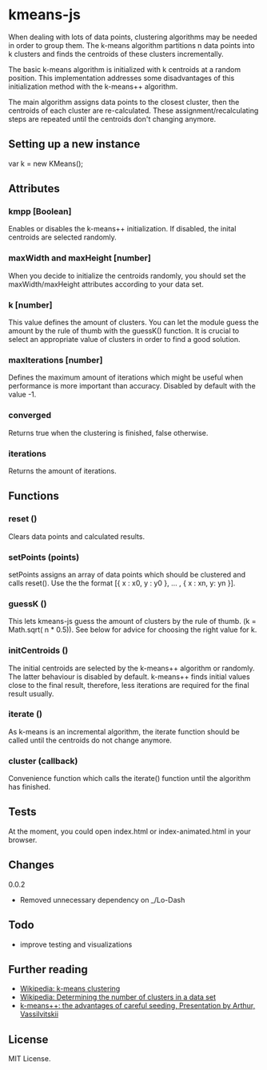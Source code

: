 kmeans-js
=========

When dealing with lots of data points, clustering algorithms may be needed in order to group them. The k-means algorithm partitions n data points into k clusters and finds the centroids of these clusters incrementally.

The basic k-means algorithm is initialized with k centroids at a random position. This implementation addresses some disadvantages of this initialization method with the k-means++ algorithm.

The main algorithm assigns data points to the closest cluster, then the centroids of each cluster are re-calculated. These assignment/recalculating steps are repeated until the centroids don't changing anymore.

## Setting up a new instance

  var k = new KMeans();

## Attributes

### kmpp [Boolean]

Enables or disables the k-means++ initialization. If disabled, the inital centroids are selected randomly.

### maxWidth and maxHeight [number]

When you decide to initialize the centroids randomly, you should set the maxWidth/maxHeight attributes according to your data set.

### k [number]

This value defines the amount of clusters. You can let the module guess the amount by the rule of thumb with the guessK() function. It is crucial to select an appropriate value of clusters in order to find a good solution.

### maxIterations [number]

Defines the maximum amount of iterations which might be useful when performance is more important than accuracy. Disabled by default with the value -1.

### converged

Returns true when the clustering is finished, false otherwise.

### iterations

Returns the amount of iterations.

## Functions

### reset ()

Clears data points and calculated results.

### setPoints (points)

setPoints assigns an array of data points which should be clustered and calls reset(). Use the the format [{ x : x0, y : y0 }, ... , { x : xn, y: yn }].

### guessK ()

This lets kmeans-js guess the amount of clusters by the rule of thumb. (k = Math.sqrt( n * 0.5)). See below for advice for choosing the right value for k.

### initCentroids ()

The initial centroids are selected by the k-means++ algorithm or randomly. The latter behaviour is disabled by default. k-means++ finds initial values close to the final result, therefore, less iterations are required for the final result usually.

### iterate ()

As k-means is an incremental algorithm, the iterate function should be called until the centroids do not change anymore.

### cluster (callback)

Convenience function which calls the iterate() function until the algorithm has finished.

## Tests

At the moment, you could open index.html or index-animated.html in your browser.

## Changes

0.0.2

+ Removed unnecessary dependency on _/Lo-Dash

## Todo

* improve testing and visualizations

Further reading
---------------

* [Wikipedia: k-means clustering](https://en.wikipedia.org/wiki/K-means_clustering)
* [Wikipedia: Determining the number of clusters in a data set](https://en.wikipedia.org/wiki/Determining_the_number_of_clusters_in_a_data_set)
* [k-means++: the advantages of careful seeding, Presentation by Arthur, Vassilvitskii](http://theory.stanford.edu/~sergei/slides/BATS-Means.pdf)

License
-------

MIT License.
